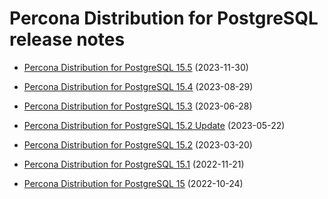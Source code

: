 # Percona Distribution for PostgreSQL release notes 

* [Percona Distribution for PostgreSQL 15.5](release-notes-v15.5.md) (2023-11-30)

* [Percona Distribution for PostgreSQL 15.4](release-notes-v15.4.md) (2023-08-29)

* [Percona Distribution for PostgreSQL 15.3](release-notes-v15.3.md) (2023-06-28)

* [Percona Distribution for PostgreSQL 15.2 Update](release-notes-v15.2.upd.md) (2023-05-22)

* [Percona Distribution for PostgreSQL 15.2](release-notes-v15.2.md) (2023-03-20)

* [Percona Distribution for PostgreSQL 15.1](release-notes-v15.1.md) (2022-11-21)

* [Percona Distribution for PostgreSQL 15](release-notes-v15.0.md) (2022-10-24)

